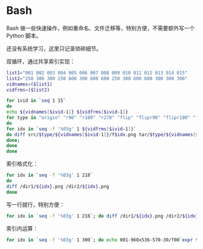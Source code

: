 # Bash

Bash 做一些快速操作，例如重命名、文件迁移等，特别方便，不需要额外写一个 Python 脚本。

还没有系统学习，这里只记录琐碎细节。

双循环，通过共享索引实现：

```bash
list1="001 002 003 004 005 006 007 008 009 010 011 012 013 014 015"
list2="250 300 300 250 600 300 600 600 250 300 600 600 300 300 300"
vidnames=($list1)
vidfrms=($list2)

for ivid in `seq 1 15`
do
echo ${vidnames[$ivid-1]} ${vidfrms[$ivid-1]}
for type in "origin" "r90" "r180" "r270" "flip" "flipr90" "flipr180" "flipr270";
do
for idx in `seq -f '%03g' 1 ${vidfrms[$ivid-1]}`
do diff src/$type/${vidnames[$ivid-1]}/f$idx.png tar/$type/${vidnames[$ivid-1]}/f$idx.png
done;
done
done
```

索引格式化：

```bash
for idx in `seq -f '%03g' 1 218`
do
diff /dir1/${idx}.png /dir2/${idx}.png
done
```

写一行就行，特别方便：

```bash
for idx in `seq -f '%03g' 1 218`; do diff /dir1/${idx}.png /dir2/${idx}.png; done
```

索引内运算：

```bash
for idx in `seq -f '%03g' 1 300`; do echo 001-960x536-570-30/f00`expr $idx + 11`.png ; done
```
